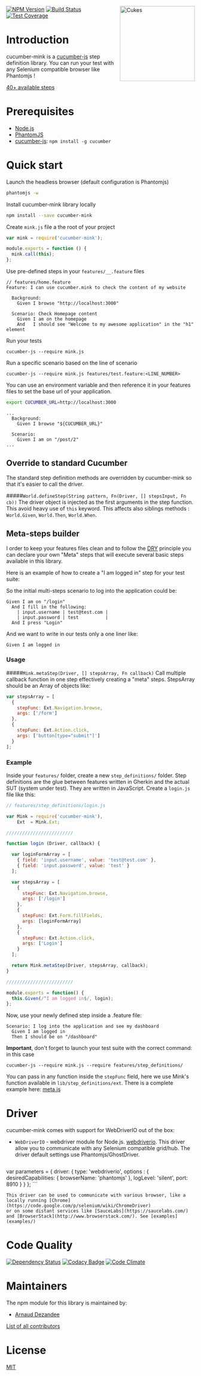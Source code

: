 <a href="http://cukes.info/"><img src="https://cukes.info/images/cucumber-logo.svg" width="200px" alt="Cukes" align="right" /></a>

[![NPM Version][npm-image]][npm-url]
[![Build Status][travis-image]][travis-url]
[![Test Coverage][coveralls-image]][coveralls-url]

# Introduction

cucumber-mink is a [cucumber-js](https://github.com/cucumber/cucumber-js) step definition library. You can run your test with any Selenium compatible browser like Phantomjs !

[40+ available steps](STEPS.md)

# Prerequisites

* [Node.js](http://nodejs.org)
* [PhantomJS](http://phantomjs.org/download.html)
* [cucumber-js](https://github.com/cucumber/cucumber-js): `npm install -g cucumber`

# Quick start

Launch the headless browser (default configuration is Phantomjs)

``` bash
phantomjs -w
```

Install cucumber-mink library locally

``` bash
npm install --save cucumber-mink
```

Create `mink.js` file a the root of your project

``` javascript
var mink = require('cucumber-mink');

module.exports = function () {
  mink.call(this);
};
```

Use pre-defined steps in your `features/__.feature` files

``` gherkin
// features/home.feature
Feature: I can use cucumber.mink to check the content of my website

  Background:
    Given I browse "http://localhost:3000"

  Scenario: Check Homepage content
    Given I am on the homepage
    And   I should see "Welcome to my awesome application" in the "h1" element
```

Run your tests

    cucumber-js --require mink.js
    
Run a specific scenario based on the line of scenario

    cucumber-js --require mink.js features/test.feature:<LINE_NUMBER>


You can use an environment variable and then reference it in your features files to set the base url of your application.

``` bash
export CUCUMBER_URL=http://localhost:3000
```

``` gherkin
...
  Background:
    Given I browse "${CUCUMBER_URL}"
    
  Scenario:
    Given I am on "/post/2"
...
```

## Override to standard Cucumber

The standard step definition methods are overridden by cucumber-mink so that it's easier to call the driver.

#####`World.defineStep(String pattern, Fn(Driver, [] stepsInput, Fn cb))`
The driver object is injected as the first arguments in the step function. This avoid heavy use of `this` keyword.
This affects also siblings methods : `World.Given`, `World.Then`, `World.When`.

## Meta-steps builder

I order to keep your features files clean and to follow the [DRY](http://en.wikipedia.org/wiki/Don't_repeat_yourself) principle
you can declare your own "Meta" steps that will execute several basic steps available in this library.

Here is an example of how to create a "I am logged in" step for your test suite:

So the initial multi-steps scenario to log into the application could be:

``` gherkin
Given I am on "/login"
  And I fill in the following:
    | input.username | test@test.com |
    | input.password | test          |
  And I press "Login"
```

And we want to write in our tests only a one liner like:

``` gherkin
Given I am logged in
```

### Usage
#####`Mink.metaStep(Driver, [] stepsArray, Fn callback)`
Call multiple callback function in one step effectively creating a "meta" steps. StepsArray should be an Array of objects like:
``` javascript
var stepsArray = [
  {
    stepFunc: Ext.Navigation.browse,
    args: ['/form']
  },
  {
    stepFunc: Ext.Action.click,
    args: ['button[type="submit"]']
  }
];
```

### Example

Inside your `features/` folder, create a new `step_definitions/` folder. Step definitions are the glue between features written in Gherkin and the actual SUT (system under test). They are written in JavaScript.
Create a `login.js` file like this:

``` javascript
// features/step_definitions/login.js

var Mink = require('cucumber-mink'),
    Ext  = Mink.Ext;

/////////////////////////

function login (Driver, callback) {

  var loginFormArray = [
    { field: 'input.username', value: 'test@test.com' },
    { field: 'input.password', value: 'test' }
  ];

  var stepsArray = [
    {
      stepFunc: Ext.Navigation.browse,
      args: ['/login']
    },
    {
      stepFunc: Ext.Form.fillFields,
      args: [loginFormArray]
    },
    {
      stepFunc: Ext.Action.click,
      args: ['Login']
    }
  ];

  return Mink.metaStep(Driver, stepsArray, callback);
}

/////////////////////////

module.exports = function() {
  this.Given(/^I am logged in$/, login);
};

```

Now, use your newly defined step inside a .feature file:

``` gherkin
Scenario: I log into the application and see my dashboard
  Given I am logged in
  Then I should be on "/dashboard"
```

__Important__, don't forget to launch your test suite with the correct command: in this case

``` shell
cucumber-js --require mink.js --require features/step_definitions/
```

You can pass in any function inside the `stepFunc` field, here we use Mink's function available in `lib/step_definitions/ext`.
There is a complete example here: [meta.js](test/features/step_definitions/meta.js)

# Driver

cucumber-mink comes with support for WebDriverIO out of the box:

* `WebDriverIO` - webdriver module for Node.js. [webdriverio](https://github.com/webdriverio/webdriverio).
  This driver allow you to communicate with any Selenium compatible grid/hub. The driver default settings use Phantomjs/GhostDriver.
  
    ``` javascript
var parameters = {
      driver: {
        type: 'webdriverio',
        options : {
          desiredCapabilities: {
            browserName: 'phantomjs'
          },
          logLevel: 'silent',
          port: 8910
        }
      }
};
    ```
    
    This driver can be used to communicate with various browser, like a locally running [Chrome](https://code.google.com/p/selenium/wiki/ChromeDriver) 
    or on some distant services like [SauceLabs](https://saucelabs.com/) and [BrowserStack](http://www.browserstack.com/). See [examples](examples/)

# Code Quality

[![Dependency Status][gemnasium-image]][gemnasium-url]
[![Codacy Badge][codacy-image]][codacy-url]
[![Code Climate][code-climate-image]][code-climate-url]

# Maintainers

The npm module for this library is maintained by:

* [Arnaud Dezandee](http://github.com/Adezandee)

[List of all contributors](https://github.com/Adezandee/cucumber-mink/graphs/contributors)

# License

[MIT](LICENSE)

[npm-image]: https://img.shields.io/npm/v/cucumber-mink.svg?style=flat
[npm-url]: https://www.npmjs.com/package/cucumber-mink
[travis-image]: https://img.shields.io/travis/Adezandee/cucumber-mink.svg?style=flat
[travis-url]: https://travis-ci.org/Adezandee/cucumber-mink
[coveralls-image]: https://img.shields.io/coveralls/Adezandee/cucumber-mink.svg?style=flat
[coveralls-url]: https://coveralls.io/r/Adezandee/cucumber-mink?branch=master
[gemnasium-image]: https://img.shields.io/gemnasium/Adezandee/cucumber-mink.svg
[gemnasium-url]: https://gemnasium.com/Adezandee/cucumber-mink
[code-climate-image]: https://img.shields.io/codeclimate/github/Adezandee/cucumber-mink.svg
[code-climate-url]: https://codeclimate.com/github/Adezandee/cucumber-mink
[codacy-image]: https://img.shields.io/codacy/144466c7cc514f7686ef2120d41982b8.svg
[codacy-url]: https://www.codacy.com/public/adezandee/cucumber-mink

